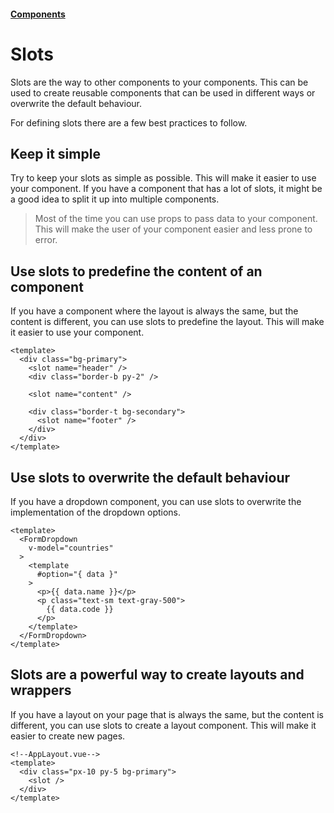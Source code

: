 #### [Components](/components.md)

# Slots

Slots are the way to other components to your components. This can be used to create reusable components that can be used in different ways or overwrite the default behaviour.

For defining slots there are a few best practices to follow.

## Keep it simple

Try to keep your slots as simple as possible. This will make it easier to use your component. If you have a component that has a lot of slots, it might be a good idea to split it up into multiple components.

> Most of the time you can use props to pass data to your component. This will make the user of your component easier and less prone to error.

## Use slots to predefine the content of an component

If you have a component where the layout is always the same, but the content is different, you can use slots to predefine the layout. This will make it easier to use your component.

```vue
<template>
  <div class="bg-primary">
    <slot name="header" />
    <div class="border-b py-2" />
      
    <slot name="content" />
      
    <div class="border-t bg-secondary">
      <slot name="footer" />
    </div>
  </div>
</template>
```

## Use slots to overwrite the default behaviour

If you have a dropdown component, you can use slots to overwrite the implementation of the dropdown options.

```vue
<template>
  <FormDropdown 
    v-model="countries"
  >
    <template
      #option="{ data }"
    >
      <p>{{ data.name }}</p>
      <p class="text-sm text-gray-500">
        {{ data.code }}
      </p>
    </template>
  </FormDropdown>
</template>
```

## Slots are a powerful way to create layouts and wrappers

If you have a layout on your page that is always the same, but the content is different, you can use slots to create a layout component. This will make it easier to create new pages.

```vue
<!--AppLayout.vue-->
<template>
  <div class="px-10 py-5 bg-primary">
    <slot />
  </div>
</template>
```
